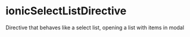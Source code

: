 # ionicSelectListDirective
Directive that behaves like a select list, opening a list with items in modal
